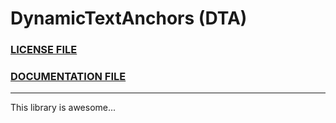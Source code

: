 # DynamicTextAnchors (DTA)

### [LICENSE FILE](./LICENSE.md)

### [DOCUMENTATION FILE](/documentation/Dokumentace.pdf)

---

This library is awesome...
